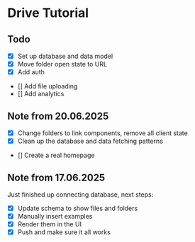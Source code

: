 # Drive Tutorial

## Todo

- [x] Set up database and data model
- [x] Move folder open state to URL
- [x] Add auth
- [] Add file uploading
- [] Add analytics

## Note from 20.06.2025

- [x] Change folders to link components, remove all client state
- [x] Clean up the database and data fetching patterns
- [] Create a real homepage

## Note from 17.06.2025

Just finished up connecting database, next steps:

- [x] Update schema to show files and folders
- [x] Manually insert examples
- [x] Render them in the UI
- [x] Push and make sure it all works
